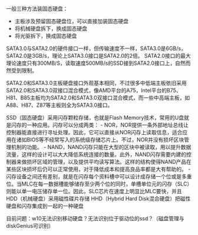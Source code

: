 一般三种方法装固态硬盘：
- 主板涉及预留固态硬盘位，可以直接加装固态硬盘
- 将机械硬盘拆下，换成固态硬盘
- 将光驱拆下，换成固态硬盘

SATA3.0与SATA2.0的硬件接口一样，但传输速度不一样，SATA3.0是6GB/s，SATA2.0是3GB/s，理论上SATA3.0接口是SATA2.0的2倍。
SATA2.0接口的最大理论速度只有300MB/S，读取速度500MB/s的SSD接到SATA2.0接口上，自然而然受到限制。

SATA2.0和SATA3.0主板硬盘接口外观基本相同，不过很多中低端主板依旧采用SATA2.0和SATA3.0双接口混合模式，像AMD平台的A75，Intel平台的B75、H81、B85主板均为SATA2.0和SATA3.0双接口混合模式，而一些中高端主板，如A88、H87、Z87等主板则全为SATA3.0接口。

SSD（固态硬盘）采用闪存颗粒存储，也就是Flash Memory技术，常用的U盘就是闪存的一种应用。闪存可以分成两类：
    - NOR，NOR提供一条外部地址总线让控制器能直接进行寻址处理。因此，它可以直接从NOR闪存上读取信息，适合应用在诸如BIOS等不经常写入的系统级存储芯片上。不过，NOR并没有损坏区块管理机制的功能。
    - NAND，NAND闪存只能在大型的区块中被读取，用以提升数据流量，这样的设计可以大大降低系统连接的数量。此外，NAND闪存需要内建的控制器来做损坏区域的管理，以及提供平均读写算法。这样的结构使得NAND产品在某些区块损坏后仍可以正常使用，对于降低成本和提高良品率都是大有帮助的。
    - 闪存设备之间还有差别，就是在闪存每个资料槽中可以设计成存储一个位或是多重位。当MLC在每一数据槽能够储存至少两个位的同时，单槽单位元的闪存（SLC）则能以单一电压储存单一位。因此，SLC芯片在速度上明显比MLC要快，并且
HDD（机械硬盘）采用磁性碟片存储
HHD（Hybrid Hard Disk混合硬盘）把磁性硬盘和闪存集成到一起的一种硬盘

目前问题：w10无法识别移动硬盘？无法识别位于驱动位的ssd？（磁盘管理与diskGenius可识别）

